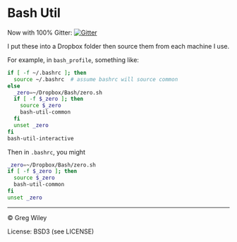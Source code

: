 # Bash Util

Now with 100% Gitter: [![Gitter](https://badges.gitter.im/gitterHQ/gitter.svg)](https://gitter.im/aztecrex/bash-util)

I put these into a Dropbox folder then source them from each machine I use.

For example, in ```bash_profile```, something like:

```bash
if [ -f ~/.bashrc ]; then
  source ~/.bashrc  # assume bashrc will source common
else
  _zero=~/Dropbox/Bash/zero.sh
  if [ -f $_zero ]; then
    source $_zero
    bash-util-common
  fi
  unset _zero
fi
bash-util-interactive
```

Then in ```.bashrc```, you might

```bash
_zero=~/Dropbox/Bash/zero.sh
if [ -f $_zero ]; then
  source $_zero
  bash-util-common
fi
unset _zero
```

----
&copy; Greg Wiley

License: BSD3 (see LICENSE)
